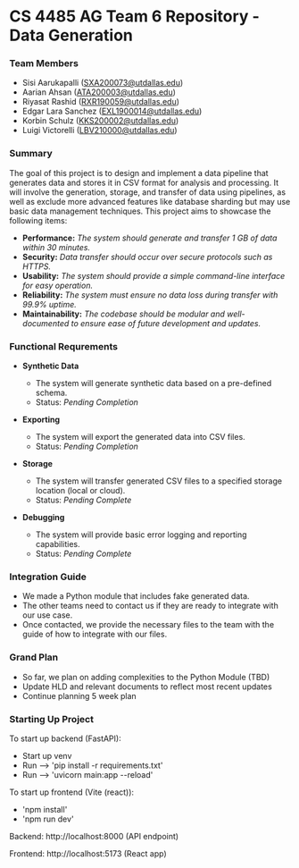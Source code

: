 # CS 4485 AG Team 6 Repository - Data Generation

### Team Members

- Sisi Aarukapalli (SXA200073@utdallas.edu)
- Aarian Ahsan (ATA200003@utdallas.edu)
- Riyasat Rashid (RXR190059@utdallas.edu)
- Edgar Lara Sanchez (EXL1900014@utdallas.edu)
- Korbin Schulz (KKS200002@utdallas.edu)
- Luigi Victorelli (LBV210000@utdallas.edu)

### Summary
The goal of this project is to design and implement a data pipeline that generates data and stores it in CSV format for analysis and processing. It will involve the generation, storage, and transfer of data using pipelines, as well as exclude more advanced features like database sharding but may use basic data management techniques. This project aims to showcase the following items: 
- **Performance:** *The system should generate and transfer 1 GB of data within 30 minutes.*
- **Security:** *Data transfer should occur over secure protocols such as HTTPS.*
- **Usability:** *The system should provide a simple command-line interface for easy operation.*
- **Reliability:** *The system must ensure no data loss during transfer with 99.9% uptime.*
- **Maintainability:** *The codebase should be modular and well-documented to ensure ease of future development and updates.*

### Functional Requrements 
- **Synthetic Data**
  - The system will generate synthetic data based on a pre-defined schema.
  - Status: *Pending Completion*

- **Exporting**
  - The system will export the generated data into CSV files.
  - Status: *Pending Completion*
 
- **Storage**
  - The system will transfer generated CSV files to a specified storage location (local or cloud).
  - Status: *Pending Complete*

- **Debugging**
  - The system will provide basic error logging and reporting capabilities.
  - Status: *Pending Complete*

### Integration Guide
- We made a Python module that includes fake generated data.
- The other teams need to contact us if they are ready to integrate with our use case.
- Once contacted, we provide the necessary files to the team with the guide of how to integrate with our files.

### Grand Plan
- So far, we plan on adding complexities to the Python Module (TBD)
- Update HLD and relevant documents to reflect most recent updates
- Continue planning 5 week plan

### Starting Up Project
To start up backend (FastAPI): 
  - Start up venv 
  - Run --> 'pip install -r requirements.txt'
  - Run --> 'uvicorn main:app --reload'

To start up frontend (Vite (react)): 
  - 'npm install'
  - 'npm run dev'

Backend: http://localhost:8000 (API endpoint)

Frontend: http://localhost:5173 (React app)
